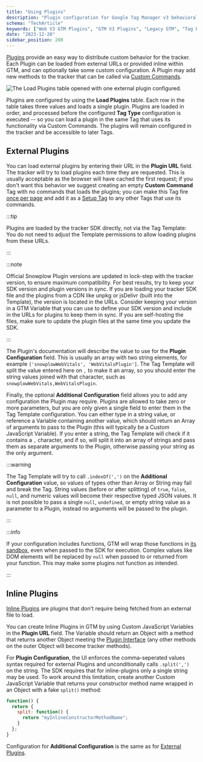 ```yaml
---
title: "Using Plugins"
description: "Plugin configuration for Google Tag Manager v3 behavioral event tracking templates."
schema: "TechArticle"
keywords: ["Web V3 GTM Plugins", "GTM V3 Plugins", "Legacy GTM", "Tag Plugins", "GTM Extensions", "Plugin Guide"]
date: "2023-12-20"
sidebar_position: 200
---
```


[Plugins](../../../../plugins/index.md) provide an easy way to distribute custom behavior for the tracker.
Each Plugin can be loaded from external URLs or provided inline within GTM, and can optionally take some custom configuration.
A Plugin may add new methods to the tracker that can be called via [Custom Commands](#custom-commands).

![The Load Plugins table opened with one external plugin configured.](images/load_plugins.png)

Plugins are configured by using the **Load Plugins** table.
Each row in the table takes three values and loads a single plugin.
Plugins are loaded in order, and processed before the configured **Tag Type** configuration is executed -- so you can load a plugin in the same Tag that uses its functionality via Custom Commands.
The plugins will remain configured in the tracker and be accessible to later Tags.

## External Plugins

You can load external plugins by entering their URL in the **Plugin URL** field.
The tracker will try to load plugins each time they are requested.
This is usually acceptable as the browser will have cached the first request; if you don't want this behavior we suggest creating an empty **Custom Command** Tag with no commands that loads the plugins; you can make this Tag fire [once per page](https://support.google.com/tagmanager/answer/6279951) and add it as a [Setup Tag](https://support.google.com/tagmanager/answer/6238868) to any other Tags that use its commands.

:::tip

Plugins are loaded by the tracker SDK directly, not via the Tag Template:
You do not need to adjust the Template permissions to allow loading plugins from these URLs.

:::

:::note

Official Snowplow Plugin versions are updated in lock-step with the tracker version, to ensure maximum compatibility.
For best results, try to keep your SDK version and plugin versions in sync.
If you are loading your tracker SDK file and the plugins from a CDN like unpkg or jsDelivr (built into the Template), the version is located in the URLs.
Consider keeping your version in a GTM Variable that you can use to define your SDK version and include in the URLs for plugins to keep them in sync.
If you are self-hosting the files, make sure to update the plugin files at the same time you update the SDK.

:::

The Plugin's documentation will describe the value to use for the **Plugin Configuration** field.
This is usually an array with two string elements, for example `['snowplowWebVitals', 'WebVitalsPlugin']`.
The Tag Template will split the value entered here on `,` to make it an array, so you should enter the string values joined with that character, such as `snowplowWebVitals,WebVitalsPlugin`.

Finally, the optional **Additional Configuration** field allows you to add any configuration the Plugin may require.
Plugins are allowed to take zero or more parameters, but you are only given a single field to enter them in the Tag Template configuration.
You can either type in a string value, or reference a Variable containing another value, which should return an Array of arguments to pass to the Plugin (this will typically be a Custom JavaScript Variable).
If you enter a string, the Tag Template will check if it contains a `,` character, and if so, will split it into an array of strings and pass them as separate arguments to the Plugin, otherwise passing your string as the only argument.

:::warning

The Tag Template will try to call `.indexOf(',')` on the **Additional Configuration** value, so values of types other than Array or String may fail and break the Tag.
String values (before or after splitting) of `true`, `false`, `null`, and numeric values will become their respective typed JSON values.
It is not possible to pass a single `null`, `undefined`, or empty string value as a parameter to a Plugin, instead no arguments will be passed to the plugin.

:::

:::info

If your configuration includes functions, GTM will wrap those functions in [its sandbox](https://developers.google.com/tag-platform/tag-manager/templates/sandboxed-javascript), even when passed to the SDK for execution.
Complex values like DOM elements will be replaced by `null` when passed to or returned from your function.
This may make some plugins not function as intended.

:::

## Inline Plugins

[Inline Plugins](../../../../plugins/creating-your-own-plugins/index.md#inline-plugins) are plugins that don't require being fetched from an external file to load.

You can create Inline Plugins in GTM by using Custom JavaScript Variables in the **Plugin URL** field.
The Variable should return an Object with a method that returns another Object meeting the [Plugin Interface](../../../../plugins/creating-your-own-plugins/index.md#plugin-interface) (any other methods on the outer Object will become tracker methods).

For **Plugin Configuration**, the UI enforces the comma-seperated values syntax required for external Plugins and unconditionally calls `.split(',')` on the string.
The SDK requires that for inline-plugins only a single string may be used.
To work around this limitation, create another Custom JavaScript Variable that returns your constructor method name wrapped in an Object with a fake `split()` method:

```javascript
function() {
  return {
    split: function() {
      return "myInlineConstructorMethodName";
    }
  };
}
```

Configuration for **Additional Configuration** is the same as for [External Plugins](#external-plugins).

